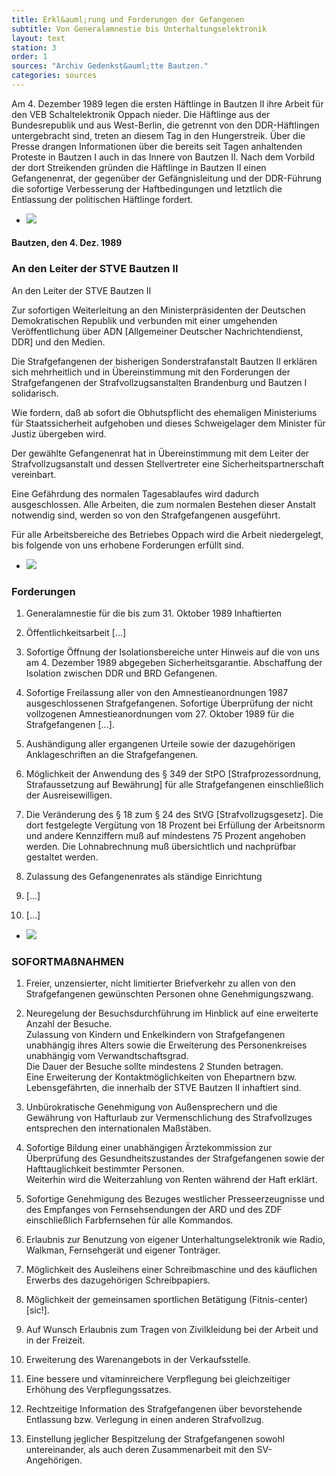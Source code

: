 ```yaml
---
title: Erkl&auml;rung und Forderungen der Gefangenen
subtitle: Von Generalamnestie bis Unterhaltungselektronik
layout: text
station: 3
order: 1
sources: "Archiv Gedenkst&auml;tte Bautzen."
categories: sources
---
```

Am 4. Dezember 1989 legen die ersten H&auml;ftlinge in Bautzen II ihre Arbeit f&uuml;r den VEB Schaltelektronik Oppach nieder. Die H&auml;ftlinge aus der Bundesrepublik und aus West-Berlin, die getrennt von den DDR-H&auml;ftlingen untergebracht sind, treten an diesem Tag in den Hungerstreik. &Uuml;ber die Presse drangen Informationen &uuml;ber die bereits seit Tagen anhaltenden Proteste in Bautzen I auch in das Innere von Bautzen II. Nach dem Vorbild der dort Streikenden gr&uuml;nden die H&auml;ftlinge in Bautzen II einen Gefangenenrat, der gegen&uuml;ber der Gef&auml;ngnisleitung und der DDR-F&uuml;hrung die sofortige Verbesserung der Haftbedingungen und letztlich die Entlassung der politischen H&auml;ftlinge fordert.

<ul class="carousel">
	<li><a href="{{ site.gallerypath }}/3_B_Haeftlingstreik_Quelle_AnDenLeiter_4-12-1989.jpg" data-lightbox="gallery-1"><img src="{{ site.gallerypath }}/3_B_Haeftlingstreik_Quelle_AnDenLeiter_4-12-1989.jpg"></a></li>
</ul>

#### Bautzen, den 4. Dez. 1989

### An den Leiter der STVE Bautzen II

An den Leiter der STVE Bautzen II

Zur sofortigen Weiterleitung an den Ministerpr&auml;sidenten der Deutschen Demokratischen Republik und verbunden mit einer umgehenden Ver&ouml;ffentlichung &uuml;ber ADN [Allgemeiner Deutscher Nachrichtendienst, DDR] und den Medien.

Die Strafgefangenen der bisherigen Sonderstrafanstalt Bautzen II erkl&auml;ren sich mehrheitlich und in &Uuml;bereinstimmung mit den Forderungen der Strafgefangenen der Strafvollzugsanstalten Brandenburg und Bautzen I solidarisch.

Wie fordern, da&szlig; ab sofort die Obhutspflicht des ehemaligen Ministeriums f&uuml;r Staatssicherheit aufgehoben und dieses Schweigelager dem Minister f&uuml;r Justiz &uuml;bergeben wird.

Der gew&auml;hlte Gefangenenrat hat in &Uuml;bereinstimmung mit dem Leiter der Strafvollzugsanstalt und dessen Stellvertreter eine Sicherheitspartnerschaft vereinbart.

Eine Gef&auml;hrdung des normalen Tagesablaufes wird dadurch ausgeschlossen. Alle Arbeiten, die zum normalen Bestehen dieser Anstalt notwendig sind, werden so von den Strafgefangenen ausgef&uuml;hrt.

F&uuml;r alle Arbeitsbereiche des Betriebes Oppach wird die Arbeit niedergelegt, bis folgende von uns erhobene Forderungen erf&uuml;llt sind.

<ul class="carousel">
	<li><a href="{{ site.gallerypath }}/3_B_Haeftlingstreik_Quelle_Forderungen_4-12-1989.jpg" data-lightbox="gallery-1"><img src="{{ site.gallerypath }}/3_B_Haeftlingstreik_Quelle_Forderungen_4-12-1989.jpg"></a></li>
</ul>

### Forderungen
 
1. Generalamnestie f&uuml;r die bis zum 31. Oktober 1989 Inhaftierten

2. &Ouml;ffentlichkeitsarbeit [&hellip;]

3. Sofortige &Ouml;ffnung der Isolationsbereiche unter Hinweis auf die von uns am 4. Dezember 1989 abgegeben Sicherheitsgarantie. Abschaffung der Isolation zwischen DDR und BRD Gefangenen.

4. Sofortige Freilassung aller von den Amnestieanordnungen 1987 ausgeschlossenen Strafgefangenen. Sofortige &Uuml;berpr&uuml;fung der nicht vollzogenen Amnestieanordnungen vom 27. Oktober 1989 f&uuml;r die Strafgefangenen [&hellip;].

5. Aush&auml;ndigung aller ergangenen Urteile sowie der dazugeh&ouml;rigen Anklageschriften an die Strafgefangenen.

6. M&ouml;glichkeit der Anwendung des &sect; 349 der StPO [Strafprozessordnung, Strafaussetzung auf Bew&auml;hrung] f&uuml;r alle Strafgefangenen einschlie&szlig;lich der Ausreisewilligen.

7. Die Ver&auml;nderung des &sect; 18 zum &sect; 24 des StVG [Strafvollzugsgesetz]. Die dort festgelegte Verg&uuml;tung von 18 Prozent bei Erf&uuml;llung der Arbeitsnorm und andere Kennziffern mu&szlig; auf mindestens 75 Prozent angehoben werden. Die Lohnabrechnung mu&szlig; &uuml;bersichtlich und nachpr&uuml;fbar gestaltet werden.

8. Zulassung des Gefangenenrates als st&auml;ndige Einrichtung

9. [&hellip;]

10. [&hellip;]



<ul class="carousel">
	<li><a href="{{ site.gallerypath }}/3_B_Haeftlingstreik_Quelle_Sofortmassnahmen_4-12-1989.jpg" data-lightbox="gallery-1"><img src="{{ site.gallerypath }}/3_B_Haeftlingstreik_Quelle_Sofortmassnahmen_4-12-1989.jpg"></a></li>
</ul>

### SOFORTMAßNAHMEN
 
1. Freier, unzensierter, nicht limitierter Briefverkehr zu allen von den Strafgefangenen gew&uuml;nschten Personen ohne Genehmigungszwang.

2. Neuregelung der Besuchsdurchf&uuml;hrung im Hinblick auf eine erweiterte Anzahl der Besuche.  
Zulassung von Kindern und Enkelkindern von Strafgefangenen unabh&auml;ngig ihres Alters sowie die Erweiterung des Personenkreises unabh&auml;ngig vom Verwandtschaftsgrad.  
Die Dauer der Besuche sollte mindestens 2 Stunden betragen.  
Eine Erweiterung der Kontaktm&ouml;glichkeiten von Ehepartnern bzw. Lebensgef&auml;hrten, die innerhalb der STVE Bautzen II inhaftiert sind.

3. Unb&uuml;rokratische Genehmigung von Au&szlig;ensprechern und die Gew&auml;hrung von Hafturlaub zur Vermenschlichung des Strafvollzuges entsprechen den internationalen Ma&szlig;st&auml;ben.

4. Sofortige Bildung einer unabh&auml;ngigen &Auml;rztekommission zur &Uuml;berpr&uuml;fung des Gesundheitszustandes der Strafgefangenen sowie der Hafttauglichkeit bestimmter Personen.  
Weiterhin wird die Weiterzahlung von Renten w&auml;hrend der Haft erkl&auml;rt.

5. Sofortige Genehmigung des Bezuges westlicher Presseerzeugnisse und des Empfanges von Fernsehsendungen der ARD und des ZDF einschlie&szlig;lich Farbfernsehen f&uuml;r alle Kommandos.

6. Erlaubnis zur Benutzung von eigener Unterhaltungselektronik wie Radio, Walkman, Fernsehger&auml;t und eigener Tontr&auml;ger.

7. M&ouml;glichkeit des Ausleihens einer Schreibmaschine und des k&auml;uflichen Erwerbs des dazugeh&ouml;rigen Schreibpapiers.

8.  M&ouml;glichkeit der gemeinsamen sportlichen Bet&auml;tigung (Fitnis-center) [sic!].

9. Auf Wunsch Erlaubnis zum Tragen von Zivilkleidung bei der Arbeit und in der Freizeit.

10. Erweiterung des Warenangebots in der Verkaufsstelle.

11. Eine bessere und vitaminreichere Verpflegung bei gleichzeitiger Erh&ouml;hung des Verpflegungssatzes.

12. Rechtzeitige Information des Strafgefangenen &uuml;ber bevorstehende Entlassung bzw. Verlegung in einen anderen Strafvollzug.

13. Einstellung jeglicher Bespitzelung der Strafgefangenen sowohl untereinander, als auch deren Zusammenarbeit mit den SV-Angeh&ouml;rigen.